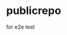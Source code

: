 # publicrepo
for e2e test




































































































































































































































































































































































































































































































































































































































































































































































































































































































































































































































































































































































































































































































































































































































































































































































































































































































































































































































































































































































































































































































































































































































































































































































































































































